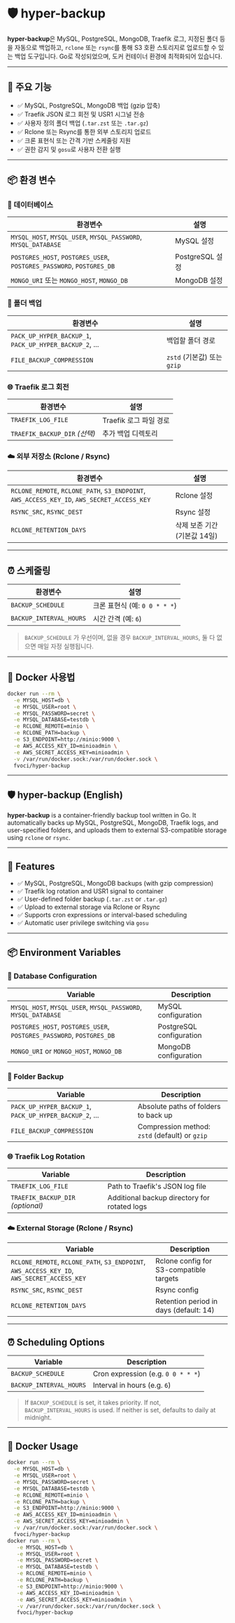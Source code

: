 # 🛡️ hyper-backup

**hyper-backup**은 MySQL, PostgreSQL, MongoDB, Traefik 로그, 지정된 폴더 등을 자동으로 백업하고, `rclone` 또는 `rsync`를 통해 S3 호환 스토리지로 업로드할 수 있는 백업 도구입니다. Go로 작성되었으며, 도커 컨테이너 환경에 최적화되어 있습니다.

---

## 🚀 주요 기능

- ✅ MySQL, PostgreSQL, MongoDB 백업 (gzip 압축)
- ✅ Traefik JSON 로그 회전 및 USR1 시그널 전송
- ✅ 사용자 정의 폴더 백업 (`.tar.zst` 또는 `.tar.gz`)
- ✅ Rclone 또는 Rsync를 통한 외부 스토리지 업로드
- ✅ 크론 표현식 또는 간격 기반 스케줄링 지원
- ✅ 권한 감지 및 `gosu`로 사용자 전환 실행

---

## 📦 환경 변수

### 🔧 데이터베이스

| 환경변수 | 설명 |
|----------|------|
| `MYSQL_HOST`, `MYSQL_USER`, `MYSQL_PASSWORD`, `MYSQL_DATABASE` | MySQL 설정 |
| `POSTGRES_HOST`, `POSTGRES_USER`, `POSTGRES_PASSWORD`, `POSTGRES_DB` | PostgreSQL 설정 |
| `MONGO_URI` 또는 `MONGO_HOST`, `MONGO_DB` | MongoDB 설정 |

### 📂 폴더 백업

| 환경변수 | 설명 |
|----------|------|
| `PACK_UP_HYPER_BACKUP_1`, `PACK_UP_HYPER_BACKUP_2`, ... | 백업할 폴더 경로 |
| `FILE_BACKUP_COMPRESSION` | `zstd` (기본값) 또는 `gzip` |

### 🌐 Traefik 로그 회전

| 환경변수 | 설명 |
|----------|------|
| `TRAEFIK_LOG_FILE` | Traefik 로그 파일 경로 |
| `TRAEFIK_BACKUP_DIR` _(선택)_ | 추가 백업 디렉토리 |

### ☁️ 외부 저장소 (Rclone / Rsync)

| 환경변수 | 설명 |
|----------|------|
| `RCLONE_REMOTE`, `RCLONE_PATH`, `S3_ENDPOINT`, `AWS_ACCESS_KEY_ID`, `AWS_SECRET_ACCESS_KEY` | Rclone 설정 |
| `RSYNC_SRC`, `RSYNC_DEST` | Rsync 설정 |
| `RCLONE_RETENTION_DAYS` | 삭제 보존 기간 (기본값 14일) |

---

## ⏰ 스케줄링

| 환경변수 | 설명 |
|----------|------|
| `BACKUP_SCHEDULE` | 크론 표현식 (예: `0 0 * * *`) |
| `BACKUP_INTERVAL_HOURS` | 시간 간격 (예: `6`) |

> `BACKUP_SCHEDULE` 가 우선이며, 없을 경우 `BACKUP_INTERVAL_HOURS`, 둘 다 없으면 매일 자정 실행됩니다.

---

## 🐳 Docker 사용법

```bash
docker run --rm \
  -e MYSQL_HOST=db \
  -e MYSQL_USER=root \
  -e MYSQL_PASSWORD=secret \
  -e MYSQL_DATABASE=testdb \
  -e RCLONE_REMOTE=minio \
  -e RCLONE_PATH=backup \
  -e S3_ENDPOINT=http://minio:9000 \
  -e AWS_ACCESS_KEY_ID=minioadmin \
  -e AWS_SECRET_ACCESS_KEY=minioadmin \
  -v /var/run/docker.sock:/var/run/docker.sock \
  fvoci/hyper-backup
```

---

## 🛡️ hyper-backup (English)

**hyper-backup** is a container-friendly backup tool written in Go.
It automatically backs up MySQL, PostgreSQL, MongoDB, Traefik logs, and user-specified folders, and uploads them to external S3-compatible storage using `rclone` or `rsync`.

---

## 🚀 Features

* ✅ MySQL, PostgreSQL, MongoDB backups (with gzip compression)
* ✅ Traefik log rotation and USR1 signal to container
* ✅ User-defined folder backup (`.tar.zst` or `.tar.gz`)
* ✅ Upload to external storage via Rclone or Rsync
* ✅ Supports cron expressions or interval-based scheduling
* ✅ Automatic user privilege switching via `gosu`

---

## 📦 Environment Variables

### 🔧 Database Configuration

| Variable                                                             | Description              |
| -------------------------------------------------------------------- | ------------------------ |
| `MYSQL_HOST`, `MYSQL_USER`, `MYSQL_PASSWORD`, `MYSQL_DATABASE`       | MySQL configuration      |
| `POSTGRES_HOST`, `POSTGRES_USER`, `POSTGRES_PASSWORD`, `POSTGRES_DB` | PostgreSQL configuration |
| `MONGO_URI` or `MONGO_HOST`, `MONGO_DB`                              | MongoDB configuration    |

### 📂 Folder Backup

| Variable                                                | Description                                    |
| ------------------------------------------------------- | ---------------------------------------------- |
| `PACK_UP_HYPER_BACKUP_1`, `PACK_UP_HYPER_BACKUP_2`, ... | Absolute paths of folders to back up           |
| `FILE_BACKUP_COMPRESSION`                               | Compression method: `zstd` (default) or `gzip` |

### 🌐 Traefik Log Rotation

| Variable                          | Description                                  |
| --------------------------------- | -------------------------------------------- |
| `TRAEFIK_LOG_FILE`                | Path to Traefik's JSON log file              |
| `TRAEFIK_BACKUP_DIR` *(optional)* | Additional backup directory for rotated logs |

### ☁️ External Storage (Rclone / Rsync)

| Variable                                                                                    | Description                             |
| ------------------------------------------------------------------------------------------- | --------------------------------------- |
| `RCLONE_REMOTE`, `RCLONE_PATH`, `S3_ENDPOINT`, `AWS_ACCESS_KEY_ID`, `AWS_SECRET_ACCESS_KEY` | Rclone config for S3-compatible targets |
| `RSYNC_SRC`, `RSYNC_DEST`                                                                   | Rsync config                            |
| `RCLONE_RETENTION_DAYS`                                                                     | Retention period in days (default: 14)  |

---

## ⏰ Scheduling Options

| Variable                | Description                        |
| ----------------------- | ---------------------------------- |
| `BACKUP_SCHEDULE`       | Cron expression (e.g. `0 0 * * *`) |
| `BACKUP_INTERVAL_HOURS` | Interval in hours (e.g. `6`)       |

> If `BACKUP_SCHEDULE` is set, it takes priority.
> If not, `BACKUP_INTERVAL_HOURS` is used.
> If neither is set, defaults to daily at midnight.

---

## 🐳 Docker Usage

```bash
docker run --rm \
  -e MYSQL_HOST=db \
  -e MYSQL_USER=root \
  -e MYSQL_PASSWORD=secret \
  -e MYSQL_DATABASE=testdb \
  -e RCLONE_REMOTE=minio \
  -e RCLONE_PATH=backup \
  -e S3_ENDPOINT=http://minio:9000 \
  -e AWS_ACCESS_KEY_ID=minioadmin \
  -e AWS_SECRET_ACCESS_KEY=minioadmin \
  -v /var/run/docker.sock:/var/run/docker.sock \
  fvoci/hyper-backup
docker run --rm \
   -e MYSQL_HOST=db \
   -e MYSQL_USER=root \
   -e MYSQL_PASSWORD=secret \
   -e MYSQL_DATABASE=testdb \
   -e RCLONE_REMOTE=minio \
   -e RCLONE_PATH=backup \
   -e S3_ENDPOINT=http://minio:9000 \
   -e AWS_ACCESS_KEY_ID=minioadmin \
   -e AWS_SECRET_ACCESS_KEY=minioadmin \
   -v /var/run/docker.sock:/var/run/docker.sock \
   fvoci/hyper-backup
```
